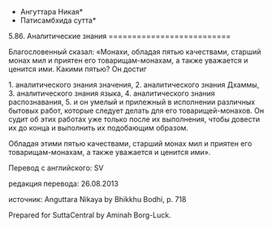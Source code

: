 * Ангуттара Никая*
* Патисамбхида сутта*

5\.86\. Аналитические знания
\=\=\=\=\=\=\=\=\=\=\=\=\=\=\=\=\=\=\=\=\=\=\=\=\=\=

Благословенный сказал: «Монахи, обладая пятью качествами, старший монах мил и приятен его товарищам\-монахам, а также уважается и ценится ими\. Какими пятью? Он достиг

1\. аналитического знания значения,
2\. аналитического знания Дхаммы,
3\. аналитического знания языка,
4\. аналитического знания распознавания,
5\. и он умелый и прилежный в исполнении различных бытовых работ, которые следует делать для его товарищей\-монахов\. Он судит об этих работах уже только после их выполнения, чтобы довести их до конца и выполнить их подобающим образом\.

Обладая этими пятью качествами, старший монах мил и приятен его товарищам\-монахам, а также уважается и ценится ими»\.

Перевод с английского: SV

редакция перевода: 26\.08\.2013

источник: Anguttara Nikaya by Bhikkhu Bodhi, p\. 718

Prepared for SuttaCentral by Aminah Borg\-Luck\.
